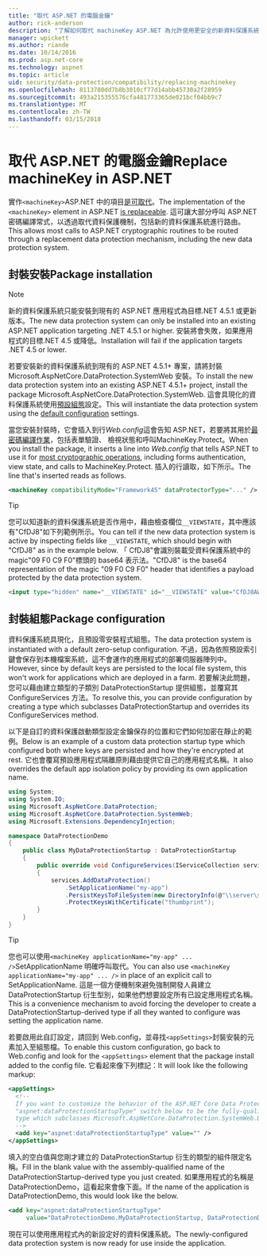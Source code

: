 ```yaml
---
title: "取代 ASP.NET 的電腦金鑰"
author: rick-anderson
description: "了解如何取代 machineKey ASP.NET 為允許使用更安全的新資料保護系統中。"
manager: wpickett
ms.author: riande
ms.date: 10/14/2016
ms.prod: asp.net-core
ms.technology: aspnet
ms.topic: article
uid: security/data-protection/compatibility/replacing-machinekey
ms.openlocfilehash: 8113780dd7b8b3010cf77d14abb45730a2f28959
ms.sourcegitcommit: 493a215355576cfa481773365de021bcf04bb9c7
ms.translationtype: MT
ms.contentlocale: zh-TW
ms.lasthandoff: 03/15/2018
---
```

# <a name="replace-machinekey-in-aspnet"></a><span data-ttu-id="c9e29-103">取代 ASP.NET 的電腦金鑰</span><span class="sxs-lookup"><span data-stu-id="c9e29-103">Replace machineKey in ASP.NET</span></span>

<a name="compatibility-replacing-machinekey"></a>

<span data-ttu-id="c9e29-104">實作`<machineKey>`ASP.NET 中的項目[是可取代](https://blogs.msdn.microsoft.com/webdev/2012/10/23/cryptographic-improvements-in-asp-net-4-5-pt-2/)。</span><span class="sxs-lookup"><span data-stu-id="c9e29-104">The implementation of the `<machineKey>` element in ASP.NET [is replaceable](https://blogs.msdn.microsoft.com/webdev/2012/10/23/cryptographic-improvements-in-asp-net-4-5-pt-2/).</span></span> <span data-ttu-id="c9e29-105">這可讓大部分呼叫 ASP.NET 密碼編譯常式，以透過取代資料保護機制，包括新的資料保護系統進行路由。</span><span class="sxs-lookup"><span data-stu-id="c9e29-105">This allows most calls to ASP.NET cryptographic routines to be routed through a replacement data protection mechanism, including the new data protection system.</span></span>

## <a name="package-installation"></a><span data-ttu-id="c9e29-106">封裝安裝</span><span class="sxs-lookup"><span data-stu-id="c9e29-106">Package installation</span></span>

> [!NOTE]
> <span data-ttu-id="c9e29-107">新的資料保護系統只能安裝到現有的 ASP.NET 應用程式為目標.NET 4.5.1 或更新版本。</span><span class="sxs-lookup"><span data-stu-id="c9e29-107">The new data protection system can only be installed into an existing ASP.NET application targeting .NET 4.5.1 or higher.</span></span> <span data-ttu-id="c9e29-108">安裝將會失敗，如果應用程式的目標.NET 4.5 或降低。</span><span class="sxs-lookup"><span data-stu-id="c9e29-108">Installation will fail if the application targets .NET 4.5 or lower.</span></span>

<span data-ttu-id="c9e29-109">若要安裝新的資料保護系統到現有的 ASP.NET 4.5.1+ 專案，請將封裝 Microsoft.AspNetCore.DataProtection.SystemWeb 安裝。</span><span class="sxs-lookup"><span data-stu-id="c9e29-109">To install the new data protection system into an existing ASP.NET 4.5.1+ project, install the package Microsoft.AspNetCore.DataProtection.SystemWeb.</span></span> <span data-ttu-id="c9e29-110">這會具現化的資料保護系統使用[預設組態](xref:security/data-protection/configuration/default-settings)設定。</span><span class="sxs-lookup"><span data-stu-id="c9e29-110">This will instantiate the data protection system using the [default configuration](xref:security/data-protection/configuration/default-settings) settings.</span></span>

<span data-ttu-id="c9e29-111">當您安裝封裝時，它會插入到行*Web.config*這會告知 ASP.NET，若要將其用於[最密碼編譯作業](https://blogs.msdn.microsoft.com/webdev/2012/10/23/cryptographic-improvements-in-asp-net-4-5-pt-2/)，包括表單驗證、 檢視狀態和呼叫MachineKey.Protect。</span><span class="sxs-lookup"><span data-stu-id="c9e29-111">When you install the package, it inserts a line into *Web.config* that tells ASP.NET to use it for [most cryptographic operations](https://blogs.msdn.microsoft.com/webdev/2012/10/23/cryptographic-improvements-in-asp-net-4-5-pt-2/), including forms authentication, view state, and calls to MachineKey.Protect.</span></span> <span data-ttu-id="c9e29-112">插入的行讀取，如下所示。</span><span class="sxs-lookup"><span data-stu-id="c9e29-112">The line that's inserted reads as follows.</span></span>

```xml
<machineKey compatibilityMode="Framework45" dataProtectorType="..." />
```

>[!TIP]
> <span data-ttu-id="c9e29-113">您可以知道新的資料保護系統是否作用中，藉由檢查欄位`__VIEWSTATE`，其中應該有"CfDJ8"如下列範例所示。</span><span class="sxs-lookup"><span data-stu-id="c9e29-113">You can tell if the new data protection system is active by inspecting fields like `__VIEWSTATE`, which should begin with "CfDJ8" as in the example below.</span></span> <span data-ttu-id="c9e29-114">「 CfDJ8"會識別裝載受資料保護系統中的 magic"09 F0 C9 F0"標頭的 base64 表示法。</span><span class="sxs-lookup"><span data-stu-id="c9e29-114">"CfDJ8" is the base64 representation of the magic "09 F0 C9 F0" header that identifies a payload protected by the data protection system.</span></span>

```html
<input type="hidden" name="__VIEWSTATE" id="__VIEWSTATE" value="CfDJ8AWPr2EQPTBGs3L2GCZOpk..." />
```

## <a name="package-configuration"></a><span data-ttu-id="c9e29-115">封裝組態</span><span class="sxs-lookup"><span data-stu-id="c9e29-115">Package configuration</span></span>

<span data-ttu-id="c9e29-116">資料保護系統具現化，且預設零安裝程式組態。</span><span class="sxs-lookup"><span data-stu-id="c9e29-116">The data protection system is instantiated with a default zero-setup configuration.</span></span> <span data-ttu-id="c9e29-117">不過，因為依照預設索引鍵會保存到本機檔案系統，這不會運作的應用程式的部署伺服器陣列中。</span><span class="sxs-lookup"><span data-stu-id="c9e29-117">However, since by default keys are persisted to the local file system, this won't work for applications which are deployed in a farm.</span></span> <span data-ttu-id="c9e29-118">若要解決此問題，您可以藉由建立類型的子類別 DataProtectionStartup 提供組態，並覆寫其 ConfigureServices 方法。</span><span class="sxs-lookup"><span data-stu-id="c9e29-118">To resolve this, you can provide configuration by creating a type which subclasses DataProtectionStartup and overrides its ConfigureServices method.</span></span>

<span data-ttu-id="c9e29-119">以下是自訂的資料保護啟動類型設定金鑰保存的位置和它們如何加密在靜止的範例。</span><span class="sxs-lookup"><span data-stu-id="c9e29-119">Below is an example of a custom data protection startup type which configured both where keys are persisted and how they're encrypted at rest.</span></span> <span data-ttu-id="c9e29-120">它也會覆寫預設應用程式隔離原則藉由提供它自己的應用程式名稱。</span><span class="sxs-lookup"><span data-stu-id="c9e29-120">It also overrides the default app isolation policy by providing its own application name.</span></span>

```csharp
using System;
using System.IO;
using Microsoft.AspNetCore.DataProtection;
using Microsoft.AspNetCore.DataProtection.SystemWeb;
using Microsoft.Extensions.DependencyInjection;

namespace DataProtectionDemo
{
    public class MyDataProtectionStartup : DataProtectionStartup
    {
        public override void ConfigureServices(IServiceCollection services)
        {
            services.AddDataProtection()
                .SetApplicationName("my-app")
                .PersistKeysToFileSystem(new DirectoryInfo(@"\\server\share\myapp-keys\"))
                .ProtectKeysWithCertificate("thumbprint");
        }
    }
}
```

>[!TIP]
> <span data-ttu-id="c9e29-121">您也可以使用`<machineKey applicationName="my-app" ... />`SetApplicationName 明確呼叫取代。</span><span class="sxs-lookup"><span data-stu-id="c9e29-121">You can also use `<machineKey applicationName="my-app" ... />` in place of an explicit call to SetApplicationName.</span></span> <span data-ttu-id="c9e29-122">這是一個方便機制來避免強制開發人員建立 DataProtectionStartup 衍生型別，如果他們想要設定所有已設定應用程式名稱。</span><span class="sxs-lookup"><span data-stu-id="c9e29-122">This is a convenience mechanism to avoid forcing the developer to create a DataProtectionStartup-derived type if all they wanted to configure was setting the application name.</span></span>

<span data-ttu-id="c9e29-123">若要啟用此自訂設定，請回到 Web.config，並尋找`<appSettings>`封裝安裝的元素加入至組態檔。</span><span class="sxs-lookup"><span data-stu-id="c9e29-123">To enable this custom configuration, go back to Web.config and look for the `<appSettings>` element that the package install added to the config file.</span></span> <span data-ttu-id="c9e29-124">它看起來像下列標記：</span><span class="sxs-lookup"><span data-stu-id="c9e29-124">It will look like the following markup:</span></span>

```xml
<appSettings>
  <!--
  If you want to customize the behavior of the ASP.NET Core Data Protection stack, set the
  "aspnet:dataProtectionStartupType" switch below to be the fully-qualified name of a
  type which subclasses Microsoft.AspNetCore.DataProtection.SystemWeb.DataProtectionStartup.
  -->
  <add key="aspnet:dataProtectionStartupType" value="" />
</appSettings>
```

<span data-ttu-id="c9e29-125">填入的空白值與您剛才建立的 DataProtectionStartup 衍生的類型的組件限定名稱。</span><span class="sxs-lookup"><span data-stu-id="c9e29-125">Fill in the blank value with the assembly-qualified name of the DataProtectionStartup-derived type you just created.</span></span> <span data-ttu-id="c9e29-126">如果應用程式的名稱是 DataProtectionDemo，這看起來會像下面。</span><span class="sxs-lookup"><span data-stu-id="c9e29-126">If the name of the application is DataProtectionDemo, this would look like the below.</span></span>

```xml
<add key="aspnet:dataProtectionStartupType"
     value="DataProtectionDemo.MyDataProtectionStartup, DataProtectionDemo" />
```

<span data-ttu-id="c9e29-127">現在可以使用應用程式內的新設定好的資料保護系統。</span><span class="sxs-lookup"><span data-stu-id="c9e29-127">The newly-configured data protection system is now ready for use inside the application.</span></span>
